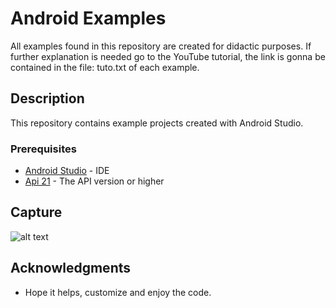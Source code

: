 # Android Examples

All examples found in this repository are created for didactic purposes. If further explanation is needed go to the YouTube tutorial, the link is gonna be contained in the file: tuto.txt of each example.

## Description

This repository contains example projects created with Android Studio.

### Prerequisites

* [Android Studio](http://www.dropwizard.io/1.0.2/docs/) - IDE
* [Api 21](https://developer.android.com/about/versions/android-5.0) - The API version or higher

## Capture

![alt text](https://thumbs2.imgbox.com/55/ae/bJWIalfN_t.png)

## Acknowledgments

* Hope it helps, customize and enjoy the code.
